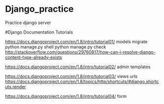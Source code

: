 # Django_practice
Practice django server

#Django Documentation Tutorials

https://docs.djangoproject.com/en/1.8/intro/tutorial01/
models
migrate
python manage.py shell
python manage.py check
http://stackoverflow.com/questions/29760817/how-can-i-resolve-django-content-type-already-exists

https://docs.djangoproject.com/en/1.8/intro/tutorial02/
admin
templates

https://docs.djangoproject.com/en/1.8/intro/tutorial03/
views
urls
https://docs.djangoproject.com/en/1.8/topics/http/shortcuts/#django.shortcuts.render

https://docs.djangoproject.com/en/1.8/intro/tutorial04/
form